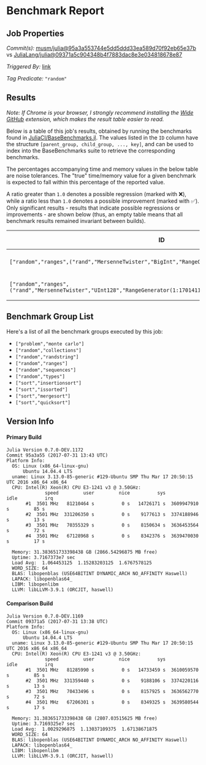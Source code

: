 # Benchmark Report

## Job Properties

*Commit(s):* [musm/julia@95a3a553744e5dd5ddd33ea589d70f92eb65e37b](https://github.com/musm/julia/commit/95a3a553744e5dd5ddd33ea589d70f92eb65e37b) vs [JuliaLang/julia@09371a5c904348b4f7883dac8e3e034818678e87](https://github.com/JuliaLang/julia/commit/09371a5c904348b4f7883dac8e3e034818678e87)

*Triggered By:* [link](https://github.com/JuliaLang/julia/pull/23046#issuecomment-319108366)

*Tag Predicate:* `"random"`

## Results

*Note: If Chrome is your browser, I strongly recommend installing the [Wide GitHub](https://chrome.google.com/webstore/detail/wide-github/kaalofacklcidaampbokdplbklpeldpj?hl=en)
extension, which makes the result table easier to read.*

Below is a table of this job's results, obtained by running the benchmarks found in
[JuliaCI/BaseBenchmarks.jl](https://github.com/JuliaCI/BaseBenchmarks.jl). The values
listed in the `ID` column have the structure `[parent_group, child_group, ..., key]`,
and can be used to index into the BaseBenchmarks suite to retrieve the corresponding
benchmarks.

The percentages accompanying time and memory values in the below table are noise tolerances. The "true"
time/memory value for a given benchmark is expected to fall within this percentage of the reported value.

A ratio greater than `1.0` denotes a possible regression (marked with :x:), while a ratio less
than `1.0` denotes a possible improvement (marked with :white_check_mark:). Only significant results - results
that indicate possible regressions or improvements - are shown below (thus, an empty table means that all
benchmark results remained invariant between builds).

| ID | time ratio | memory ratio |
|----|------------|--------------|
| `["random","ranges",("rand","MersenneTwister","BigInt","RangeGenerator(1:2^10000)")]` | 1.27 (25%) :x: | 1.00 (1%)  |
| `["random","ranges",("rand","MersenneTwister","UInt128","RangeGenerator(1:170141183460469231731687303715884105728)")]` | 1.26 (25%) :x: | 1.00 (1%)  |

## Benchmark Group List

Here's a list of all the benchmark groups executed by this job:

- `["problem","monte carlo"]`
- `["random","collections"]`
- `["random","randstring"]`
- `["random","ranges"]`
- `["random","sequences"]`
- `["random","types"]`
- `["sort","insertionsort"]`
- `["sort","issorted"]`
- `["sort","mergesort"]`
- `["sort","quicksort"]`

## Version Info

#### Primary Build

```
Julia Version 0.7.0-DEV.1172
Commit 95a3a55 (2017-07-31 13:43 UTC)
Platform Info:
  OS: Linux (x86_64-linux-gnu)
      Ubuntu 14.04.4 LTS
  uname: Linux 3.13.0-85-generic #129-Ubuntu SMP Thu Mar 17 20:50:15 UTC 2016 x86_64 x86_64
  CPU: Intel(R) Xeon(R) CPU E3-1241 v3 @ 3.50GHz: 
              speed         user         nice          sys         idle          irq
       #1  3501 MHz   81210464 s          0 s   14726171 s  3609947910 s         85 s
       #2  3501 MHz  331206350 s          0 s    9177613 s  3374188946 s         13 s
       #3  3501 MHz   70355329 s          0 s    8150634 s  3636453564 s         72 s
       #4  3501 MHz   67128968 s          0 s    8342376 s  3639470030 s         17 s
       
  Memory: 31.383651733398438 GB (2866.54296875 MB free)
  Uptime: 3.7167373e7 sec
  Load Avg:  1.064453125  1.15283203125  1.6767578125
  WORD_SIZE: 64
  BLAS: libopenblas (USE64BITINT DYNAMIC_ARCH NO_AFFINITY Haswell)
  LAPACK: libopenblas64_
  LIBM: libopenlibm
  LLVM: libLLVM-3.9.1 (ORCJIT, haswell)

```

#### Comparison Build

```
Julia Version 0.7.0-DEV.1169
Commit 09371a5 (2017-07-31 13:38 UTC)
Platform Info:
  OS: Linux (x86_64-linux-gnu)
      Ubuntu 14.04.4 LTS
  uname: Linux 3.13.0-85-generic #129-Ubuntu SMP Thu Mar 17 20:50:15 UTC 2016 x86_64 x86_64
  CPU: Intel(R) Xeon(R) CPU E3-1241 v3 @ 3.50GHz: 
              speed         user         nice          sys         idle          irq
       #1  3501 MHz   81285990 s          0 s   14733459 s  3610059570 s         85 s
       #2  3501 MHz  331359440 s          0 s    9188106 s  3374220116 s         13 s
       #3  3501 MHz   70433496 s          0 s    8157925 s  3636562770 s         72 s
       #4  3501 MHz   67206301 s          0 s    8349325 s  3639580544 s         17 s
       
  Memory: 31.383651733398438 GB (2807.03515625 MB free)
  Uptime: 3.7169325e7 sec
  Load Avg:  1.0029296875  1.13037109375  1.67138671875
  WORD_SIZE: 64
  BLAS: libopenblas (USE64BITINT DYNAMIC_ARCH NO_AFFINITY Haswell)
  LAPACK: libopenblas64_
  LIBM: libopenlibm
  LLVM: libLLVM-3.9.1 (ORCJIT, haswell)

```
